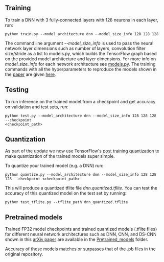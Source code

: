 ## Training

To train a DNN with 3 fully-connected layers with 128 neurons in each layer, run:

```
python train.py --model_architecture dnn --model_size_info 128 128 128
```
The command line argument *--model_size_info* is used to pass the neural network layer
dimensions such as number of layers, convolution filter size/stride as a list to models.py,
which builds the TensorFlow graph based on the provided model architecture
and layer dimensions.
For more info on *model_size_info* for each network architecture see
[models.py](models.py).
The training commands with all the hyperparameters to reproduce the models shown in the
[paper](https://arxiv.org/pdf/1711.07128.pdf) are given [here](train_commands.txt).

## Testing
To run inference on the trained model from a checkpoint and get accuracy on validation and test sets, run:
```
python test.py --model_architecture dnn --model_size_info 128 128 128 --checkpoint
<checkpoint_path>
```

## Quantization

As part of the update we now use TensorFlow's
[post training quantization](https://www.tensorflow.org/lite/performance/post_training_quantization) to
make quantization of the trained models super simple.

To quantize your trained model (e.g. a DNN) run:
```
python quantize.py --model_architecture dnn --model_size_info 128 128 128 --checkpoint <checkpoint_path>
```

This will produce a quantized tflite file *dnn.quantized.tflite*.
You can test the accuracy of this quantized model on the test set by running:
```
python test_tflite.py --tflite_path dnn_quantized.tflite
```

## Pretrained models

Trained FP32 model checkpoints and trained quantized models (.tflite files)
for different neural network architectures such as DNN,
CNN, and DS-CNN shown in
this [arXiv paper](https://arxiv.org/pdf/1711.07128.pdf) are available in the
[Pretrained_models](../Pretrained_models) folder.

Accuracy of these models matches or surpasses that of the .pb files in the original repository.
